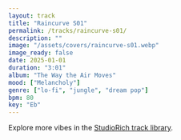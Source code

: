```yaml
---
layout: track
title: "Raincurve S01"
permalink: /tracks/raincurve-s01/
description: ""
image: "/assets/covers/raincurve-s01.webp"
image_ready: false
date: 2025-01-01
duration: "3:01"
album: "The Way the Air Moves"
mood: ["Melancholy"]
genre: ["lo-fi", "jungle", "dream pop"]
bpm: 80
key: "Eb"
---
```


Explore more vibes in the [StudioRich track library](/tracks/).
